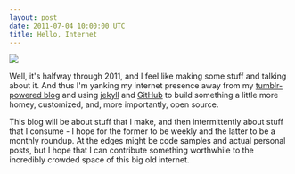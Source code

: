 ```yaml
---
layout: post
date: 2011-07-04 10:00:00 UTC
title: Hello, Internet
---
```


<div class='shutter-300'>
  <a href='http://www.flickr.com/photos/tmcw/4177402805/in/photostream'>
    <img src='http://farm3.static.flickr.com/2627/4177402805_00fdf1db62_z.jpg' />
  </a>
</div>

Well, it's halfway through 2011, and I feel like making some stuff and talking about it. And thus I'm yanking my internet presence away from my [tumblr-powered blog](http://notes.tommacwright.com) and using [jekyll](http://jekyllrb.com) and [GitHub](http://github.com) to build something a little more homey, customized, and, more importantly, open source.

This blog will be about stuff that I make, and then intermittently about stuff that I consume - I hope for the former to be weekly and the latter to be a monthly roundup. At the edges might be code samples and actual personal posts, but I hope that I can contribute something worthwhile to the incredibly crowded space of this big old internet.

